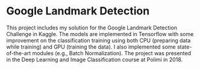 # Google Landmark Detection
This project includes my solution for the Google Landmark Detection Challenge in Kaggle. The models are implemented in Tensorflow with some improvement on the classification training using both CPU (preparing data while training) and GPU (training the data). I also implemented some state-of-the-art modules (e.g., Batch Normalization). The project was presented in the Deep Learning and Image Classification course at Polimi in 2018.
